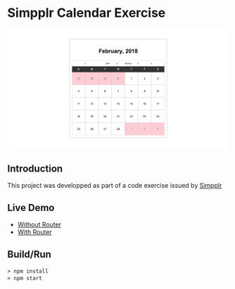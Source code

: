 # Simpplr Calendar Exercise

![screenshot](https://github.com/paulwroe16/simpplr-calendar-exercise/blob/master/screenshot.png)

## Introduction
This project was developped as part of a code exercise issued by [Simpplr](https://www.simpplr.us)

## Live Demo

* [Without Router](http://www.paulwroe.me/simpplr-calendar-exercise/demo-master/)
* [With Router](http://www.paulwroe.me/simpplr-calendar-exercise/demo-with-router/)


## Build/Run
```
> npm install
> npm start
```

